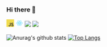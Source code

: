 ### Hi there 👋

<!--
**Sunil1208/Sunil1208** is a ✨ _special_ ✨ repository because its `README.md` (this file) appears on your GitHub profile.

Here are some ideas to get you started:

- 🔭 I’m currently working on ...
- 🌱 I’m currently learning ...
- 👯 I’m looking to collaborate on ...
- 🤔 I’m looking for help with ...
- 💬 Ask me about ...
- 📫 How to reach me: ...
- 😄 Pronouns: ...
- ⚡ Fun fact: ...
-->

<code><img height="20" src="https://raw.githubusercontent.com/github/explore/80688e429a7d4ef2fca1e82350fe8e3517d3494d/topics/javascript/javascript.png"></code>
<code><img height="20" src="https://raw.githubusercontent.com/github/explore/80688e429a7d4ef2fca1e82350fe8e3517d3494d/topics/react/react.png"></code>
<code><img height="20" src="https://media.glassdoor.com/sqll/433703/mongodb-squarelogo-1564695792753.png"></code>
<code><img height="20" src="https://icon-library.com/images/node-js-icon/node-js-icon-15.jpg"></code>
<br></br>
![Anurag's github stats](https://github-readme-stats.vercel.app/api?username=Sunil1208&show_icons=true&count_private=true&hide=stars&include_all_commits=true&theme=buefy)
[![Top Langs](https://github-readme-stats.vercel.app/api/top-langs/?username=Sunil1208&layout=compact)](https://github.com/Sunil1208/github-readme-stats)
